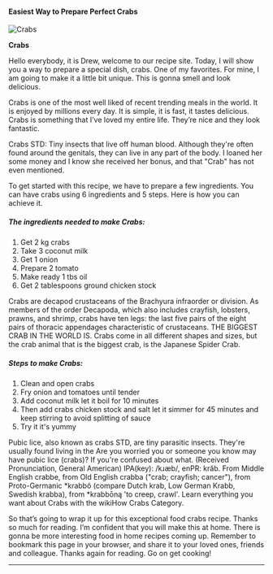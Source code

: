             

#### Easiest Way to Prepare Perfect Crabs

![Crabs](https://img-global.cpcdn.com/recipes/bf8527789f5dd925/751x532cq70/crabs-recipe-main-photo.jpg)

**Crabs**

Hello everybody, it is Drew, welcome to our recipe site. Today, I will show you a way to prepare a special dish, crabs. One of my favorites. For mine, I am going to make it a little bit unique. This is gonna smell and look delicious.

Crabs is one of the most well liked of recent trending meals in the world. It is enjoyed by millions every day. It is simple, it is fast, it tastes delicious. Crabs is something that I’ve loved my entire life. They’re nice and they look fantastic.

Crabs STD: Tiny insects that live off human blood. Although they're often found around the genitals, they can live in any part of the body. I loaned her some money and I know she received her bonus, and that "Crab" has not even mentioned.

To get started with this recipe, we have to prepare a few ingredients. You can have crabs using 6 ingredients and 5 steps. Here is how you can achieve it.

##### The ingredients needed to make Crabs:

1.  Get 2 kg crabs
2.  Take 3 coconut milk
3.  Get 1 onion
4.  Prepare 2 tomato
5.  Make ready 1 tbs oil
6.  Get 2 tablespoons ground chicken stock

Crabs are decapod crustaceans of the Brachyura infraorder or division. As members of the order Decapoda, which also includes crayfish, lobsters, prawns, and shrimp, crabs have ten legs: the last five pairs of the eight pairs of thoracic appendages characteristic of crustaceans. THE BIGGEST CRAB IN THE WORLD IS. Crabs come in all different shapes and sizes, but the crab animal that is the biggest crab, is the Japanese Spider Crab.

##### Steps to make Crabs:

1.  Clean and open crabs
2.  Fry onion and tomatoes until tender
3.  Add coconut milk let it boil for 10 minutes
4.  Then add crabs chicken stock and salt let it simmer for 45 minutes and keep stirring to avoid splitting of sauce
5.  Try it it's yummy

Pubic lice, also known as crabs STD, are tiny parasitic insects. They're usually found living in the Are you worried you or someone you know may have pubic lice (crabs)? If you're confused about what. (Received Pronunciation, General American) IPA(key): /kɹæb/, enPR: krăb. From Middle English crabbe, from Old English crabba ("crab; crayfish; cancer"), from Proto-Germanic \*krabbô (compare Dutch krab, Low German Krabb, Swedish krabba), from \*krabbōną 'to creep, crawl'. Learn everything you want about Crabs with the wikiHow Crabs Category.

So that’s going to wrap it up for this exceptional food crabs recipe. Thanks so much for reading. I’m confident that you will make this at home. There is gonna be more interesting food in home recipes coming up. Remember to bookmark this page in your browser, and share it to your loved ones, friends and colleague. Thanks again for reading. Go on get cooking!

* * *